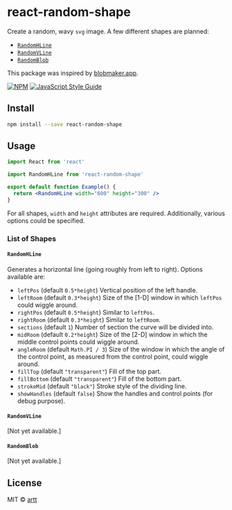 # react-random-shape

Create a random, wavy `svg` image. A few different shapes are planned:

* [`RandomHLine`](#randomhline)
* [`RandomVLine`](#randomvline)
* [`RandomBlob`](#randomblob)

This package was inspired by [blobmaker.app](https://www.blobmaker.app/).

[![NPM](https://img.shields.io/npm/v/react-random-shape.svg)](https://www.npmjs.com/package/react-random-shape) [![JavaScript Style Guide](https://img.shields.io/badge/code_style-standard-brightgreen.svg)](https://standardjs.com)

## Install

```bash
npm install --save react-random-shape
```

## Usage

```jsx
import React from 'react'

import RandomHLine from 'react-random-shape'

export default function Example() {
  return <RandomHLine width="600" height="300" />
}
```

For all shapes, `width` and `height` attributes are required. Additionally, various options could be specified.

### List of Shapes

#### `RandomHLine`

Generates a horizontal line (going roughly from left to right). Options available are:

* `leftPos` (default `0.5*height`) Vertical position of the left handle.
* `leftRoom` (default `0.3*height`) Size of the [1-D] window in which `leftPos` could wiggle around.
* `rightPos` (default `0.5*height`) Similar to `leftPos`.
* `rightRoom` (default `0.3*height`) Similar to `leftRoom`.
* `sections` (default `1`) Number of section the curve will be divided into.
* `midRoom` (default `0.2*height`) Size of the [2-D] window in which the middle control points could wiggle around.
* `angleRoom` (default `Math.PI / 3`) Size of the window in which the angle of the control point, as measured from the control point, could wiggle around.
* `fillTop` (default `"transparent"`) Fill of the top part.
* `fillBottom` (default `"transparent"`) Fill of the bottom part.
* `strokeMid` (default `"black"`) Stroke style of the dividing line.
* `showHandles` (default `false`) Show the handles and control points (for debug purpose).

#### `RandomVLine`

[Not yet available.]

#### `RandomBlob`

[Not yet available.]

## License

MIT © [artt](https://github.com/artt)

